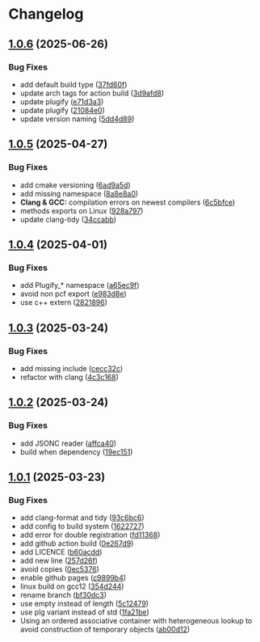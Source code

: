 # Changelog

## [1.0.6](https://github.com/untrustedmodders/plugify-configs/compare/v1.0.5...v1.0.6) (2025-06-26)


### Bug Fixes

* add default build type ([37fd60f](https://github.com/untrustedmodders/plugify-configs/commit/37fd60f3cd8ab0e0eada7124967db6c135926139))
* update arch tags for action build ([3d9afd8](https://github.com/untrustedmodders/plugify-configs/commit/3d9afd830c3598ad7f71cc6a14af89a53a01758e))
* update plugify ([e71d3a3](https://github.com/untrustedmodders/plugify-configs/commit/e71d3a359f7793b256f5fa3f07243eb443874b7d))
* update plugify ([21084e0](https://github.com/untrustedmodders/plugify-configs/commit/21084e0e718fd9bb083c7e8e0950c323fb8b1aa0))
* update version naming ([5dd4d89](https://github.com/untrustedmodders/plugify-configs/commit/5dd4d89c6a830326613428229f39ea3588f55334))

## [1.0.5](https://github.com/untrustedmodders/plugify-configs/compare/v1.0.4...v1.0.5) (2025-04-27)


### Bug Fixes

* add cmake versioning ([6ad9a5d](https://github.com/untrustedmodders/plugify-configs/commit/6ad9a5d0a592d1fc19dfb125321e1512b19b785a))
* add missing namespace ([8a8e8a0](https://github.com/untrustedmodders/plugify-configs/commit/8a8e8a026d95b2873686ad1205daa574c093fd80))
* **Clang & GCC:** compilation errors on newest compilers ([6c5bfce](https://github.com/untrustedmodders/plugify-configs/commit/6c5bfceab8fd907fb3379fd9f4543cbc84db08f7))
* methods exports on Linux ([928a797](https://github.com/untrustedmodders/plugify-configs/commit/928a797f3ccd254d4aa79b4415bf4bfc70d8fc02))
* update clang-tidy ([34ccabb](https://github.com/untrustedmodders/plugify-configs/commit/34ccabb7e45b7fa2063a4dcd2084d0ef6063402a))

## [1.0.4](https://github.com/untrustedmodders/plugify-configs/compare/v1.0.3...v1.0.4) (2025-04-01)


### Bug Fixes

* add Plugify_* namespace ([a65ec9f](https://github.com/untrustedmodders/plugify-configs/commit/a65ec9fd591610ed85523579b717ecd6d9d81c5a))
* avoid non pcf export ([e983d8e](https://github.com/untrustedmodders/plugify-configs/commit/e983d8e0ad3fe213bf1c644d346fb71cb886b9b6))
* use c++ extern ([2821896](https://github.com/untrustedmodders/plugify-configs/commit/28218969327160ba85a66164e4295b03e2c497f6))

## [1.0.3](https://github.com/untrustedmodders/plugify-configs/compare/v1.0.2...v1.0.3) (2025-03-24)


### Bug Fixes

* add missing include ([cecc32c](https://github.com/untrustedmodders/plugify-configs/commit/cecc32cf7f70dbd53998c55784339c86c5a71e18))
* refactor with clang ([4c3c168](https://github.com/untrustedmodders/plugify-configs/commit/4c3c168e84b7625a847628c6ab4928c7809079ec))

## [1.0.2](https://github.com/untrustedmodders/plugify-configs/compare/v1.0.1...v1.0.2) (2025-03-24)


### Bug Fixes

* add JSONC reader ([affca40](https://github.com/untrustedmodders/plugify-configs/commit/affca4089d32ee5fa43ba3acfde96b686d74f8bf))
* build when dependency ([19ec151](https://github.com/untrustedmodders/plugify-configs/commit/19ec15136876bd23322297bd3fe8c26aacbbe759))

## [1.0.1](https://github.com/untrustedmodders/plugify-configs/compare/v1.0.0...v1.0.1) (2025-03-23)


### Bug Fixes

* add clang-format and tidy ([93c6bc6](https://github.com/untrustedmodders/plugify-configs/commit/93c6bc6b16c33924b130ed1beb7df978093d7fdf))
* add config to build system ([1622727](https://github.com/untrustedmodders/plugify-configs/commit/1622727de842d49b16e607d089c94f46fddf9f06))
* add error for double registration ([fd11368](https://github.com/untrustedmodders/plugify-configs/commit/fd113689936eac636d85f1b956778ae0c2655589))
* add github action build ([0e267d9](https://github.com/untrustedmodders/plugify-configs/commit/0e267d94543bc17ada68b0a47fb386b324bae68c))
* add LICENCE ([b60acdd](https://github.com/untrustedmodders/plugify-configs/commit/b60acddc9e06c1762881f07b21251fcf568d1700))
* add new line ([257d26f](https://github.com/untrustedmodders/plugify-configs/commit/257d26fbe88a390c5e555dcef5dc606538c0044e))
* avoid copies ([0ec5376](https://github.com/untrustedmodders/plugify-configs/commit/0ec53769bb47113699be5257efca88f7a5d0ac3e))
* enable github pages ([c9899b4](https://github.com/untrustedmodders/plugify-configs/commit/c9899b42bdf1b74bf403c5bb6c20e2b3e398e591))
* linux build on gcc12 ([354d244](https://github.com/untrustedmodders/plugify-configs/commit/354d244eb32b165d6426333d4ac480b47a5bdc6b))
* rename branch ([bf30dc3](https://github.com/untrustedmodders/plugify-configs/commit/bf30dc3995d456dcbb5f17cdebbcc30be69cdfe8))
* use empty instead of length ([5c12479](https://github.com/untrustedmodders/plugify-configs/commit/5c12479b64ee76f38a89b46b026977cd2087c7bd))
* use plg variant instead of std ([1fa21be](https://github.com/untrustedmodders/plugify-configs/commit/1fa21be4d371656d676007b780b190e75e933d44))
* Using an ordered associative container with heterogeneous lookup to avoid construction of temporary objects ([ab00d12](https://github.com/untrustedmodders/plugify-configs/commit/ab00d12b2033b060b797dc613dd443d1f3287c2d))
